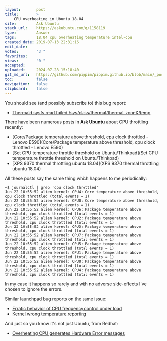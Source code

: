 ```yaml
---
layout:       post
title:        >
    CPU overheating in Ubuntu 18.04
site:         Ask Ubuntu
stack_url:    https://askubuntu.com/q/1158119
type:         Answer
tags:         18.04 cpu overheating temperature intel-cpu
created_date: 2019-07-13 22:31:16
edit_date:    
votes:        "3 "
favorites:    
views:        "0 "
accepted:     
uploaded:     2024-07-28 15:18:40
git_md_url:   https://github.com/pippim/pippim.github.io/blob/main/_posts/2019/2019-07-13-CPU-overheating-in-Ubuntu-18.04.md
toc:          false
navigation:   false
clipboard:    false
---
```


You should see (and possibly subscribe to) this bug report:

- [Thermald sysfs read failed /sys/class/thermal/thermal_zoneX/temp][1]

There have been numerous posts in **Ask Ubuntu** about CPU throttling recently:

- [Core/Package temperature above threshold, cpu clock throttled - Lenovo E590](Core/Package temperature above threshold, cpu clock throttled - Lenovo E590)
- [Set CPU temperature throttle threshold on Ubuntu/Thinkpad](Set CPU temperature throttle threshold on Ubuntu/Thinkpad)
- [XPS 9370 thermal throttling ubuntu 18.04](XPS 9370 thermal throttling ubuntu 18.04)

All these posts say the same thing which happens to me periodically:

``` 
~$ journalctl | grep 'cpu clock throttled'
Jun 22 10:55:52 alien kernel: CPU4: Core temperature above threshold, cpu clock throttled (total events = 1)
Jun 22 10:55:52 alien kernel: CPU0: Core temperature above threshold, cpu clock throttled (total events = 1)
Jun 22 10:55:52 alien kernel: CPU6: Package temperature above threshold, cpu clock throttled (total events = 1)
Jun 22 10:55:52 alien kernel: CPU2: Package temperature above threshold, cpu clock throttled (total events = 1)
Jun 22 10:55:52 alien kernel: CPU3: Package temperature above threshold, cpu clock throttled (total events = 1)
Jun 22 10:55:52 alien kernel: CPU7: Package temperature above threshold, cpu clock throttled (total events = 1)
Jun 22 10:55:52 alien kernel: CPU5: Package temperature above threshold, cpu clock throttled (total events = 1)
Jun 22 10:55:52 alien kernel: CPU1: Package temperature above threshold, cpu clock throttled (total events = 1)
Jun 22 10:55:52 alien kernel: CPU0: Package temperature above threshold, cpu clock throttled (total events = 1)
Jun 22 10:55:52 alien kernel: CPU4: Package temperature above threshold, cpu clock throttled (total events = 1)
```

In my case it happens so rarely and with no adverse side-effects I've chosen to ignore the errors.

Similar launchpad bug reports on the same issue:

- [Erratic behavior of CPU frequency control under load][2]
- [Kernel wrong temperature reporting][3]

And just so you know it's not just Ubuntu, from Redhat:

- [Overheating CPU generates Hardware Error messages][4]


  [1]: https://bugs.launchpad.net/ubuntu/+source/thermald/+bug/1764320
  [2]: https://bugs.launchpad.net/ubuntu/+source/thermald/+bug/1797802
  [3]: https://bugs.launchpad.net/ubuntu/+source/linux/+bug/1781924
  [4]: https://bugzilla.redhat.com/show_bug.cgi?id=1373881
